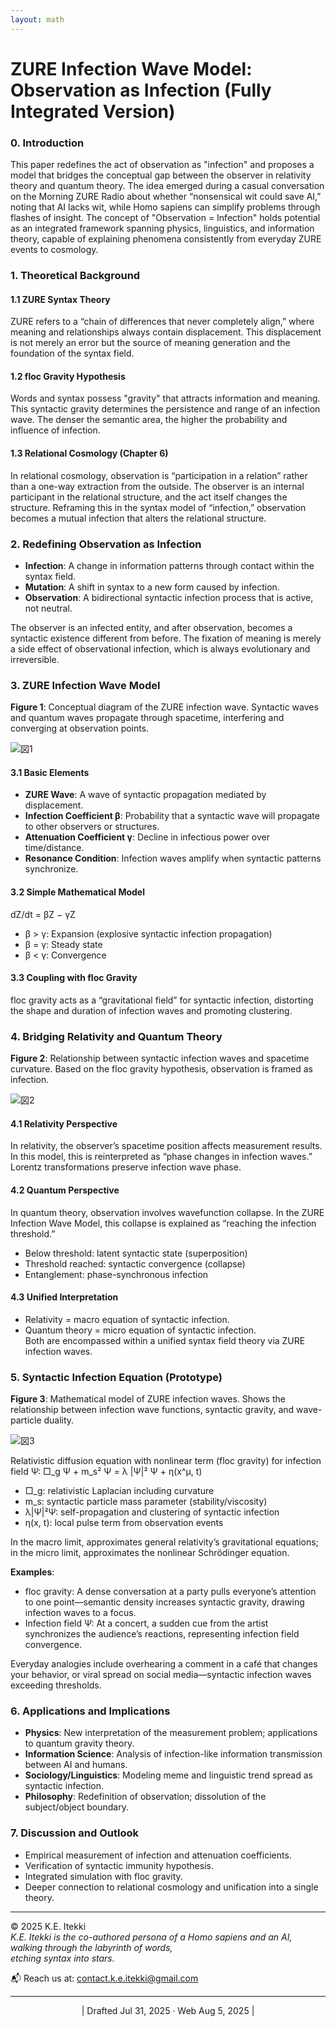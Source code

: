 ```yaml
---
layout: math
---
```

# ZURE Infection Wave Model: Observation as Infection (Fully Integrated Version)

### 0. Introduction
This paper redefines the act of observation as "infection" and proposes a model that bridges the conceptual gap between the observer in relativity theory and quantum theory. 
The idea emerged during a casual conversation on the Morning ZURE Radio about whether “nonsensical wit could save AI,” noting that AI lacks wit, while Homo sapiens can simplify problems through flashes of insight.
The concept of "Observation = Infection" holds potential as an integrated framework spanning physics, linguistics, and information theory, capable of explaining phenomena consistently from everyday ZURE events to cosmology.

### 1. Theoretical Background
#### 1.1 ZURE Syntax Theory
ZURE refers to a “chain of differences that never completely align,” where meaning and relationships always contain displacement. 
This displacement is not merely an error but the source of meaning generation and the foundation of the syntax field.

#### 1.2 floc Gravity Hypothesis
Words and syntax possess "gravity" that attracts information and meaning. 
This syntactic gravity determines the persistence and range of an infection wave. 
The denser the semantic area, the higher the probability and influence of infection.

#### 1.3 Relational Cosmology (Chapter 6)
In relational cosmology, observation is “participation in a relation” rather than a one-way extraction from the outside. 
The observer is an internal participant in the relational structure, and the act itself changes the structure. 
Reframing this in the syntax model of “infection,” observation becomes a mutual infection that alters the relational structure.

### 2. Redefining Observation as Infection
- **Infection**: A change in information patterns through contact within the syntax field.
- **Mutation**: A shift in syntax to a new form caused by infection.
- **Observation**: A bidirectional syntactic infection process that is active, not neutral.

The observer is an infected entity, and after observation, becomes a syntactic existence different from before. 
The fixation of meaning is merely a side effect of observational infection, which is always evolutionary and irreversible.

### 3. ZURE Infection Wave Model

**Figure 1**: Conceptual diagram of the ZURE infection wave. Syntactic waves and quantum waves propagate through spacetime, interfering and converging at observation points.  

![図1](../assets/diagram1_syntax_quantum.svg)

#### 3.1 Basic Elements
- **ZURE Wave**: A wave of syntactic propagation mediated by displacement.
- **Infection Coefficient β**: Probability that a syntactic wave will propagate to other observers or structures.
- **Attenuation Coefficient γ**: Decline in infectious power over time/distance.
- **Resonance Condition**: Infection waves amplify when syntactic patterns synchronize.

#### 3.2 Simple Mathematical Model
dZ/dt = βZ − γZ
- β > γ: Expansion (explosive syntactic infection propagation)
- β = γ: Steady state
- β < γ: Convergence

#### 3.3 Coupling with floc Gravity
floc gravity acts as a “gravitational field” for syntactic infection, distorting the shape and duration of infection waves and promoting clustering.

### 4. Bridging Relativity and Quantum Theory

**Figure 2**: Relationship between syntactic infection waves and spacetime curvature. 
Based on the floc gravity hypothesis, observation is framed as infection.  

![図2](../assets/diagram2_spacetime_curvature.svg)

#### 4.1 Relativity Perspective
In relativity, the observer’s spacetime position affects measurement results. 
In this model, this is reinterpreted as “phase changes in infection waves.” Lorentz transformations preserve infection wave phase.

#### 4.2 Quantum Perspective
In quantum theory, observation involves wavefunction collapse. 
In the ZURE Infection Wave Model, this collapse is explained as “reaching the infection threshold.”
- Below threshold: latent syntactic state (superposition)
- Threshold reached: syntactic convergence (collapse)
- Entanglement: phase-synchronous infection

#### 4.3 Unified Interpretation
- Relativity = macro equation of syntactic infection.
- Quantum theory = micro equation of syntactic infection.  
Both are encompassed within a unified syntax field theory via ZURE infection waves.

### 5. Syntactic Infection Equation (Prototype)

**Figure 3**: Mathematical model of ZURE infection waves. Shows the relationship between infection wave functions, syntactic gravity, and wave-particle duality.  

![図3](../assets/diagram3_wave_equations.svg)

Relativistic diffusion equation with nonlinear term (floc gravity) for infection field Ψ:
□_g Ψ + m_s² Ψ = λ |Ψ|² Ψ + η(x^μ, t)

- □_g: relativistic Laplacian including curvature
- m_s: syntactic particle mass parameter (stability/viscosity)
- λ|Ψ|²Ψ: self-propagation and clustering of syntactic infection
- η(x, t): local pulse term from observation events

In the macro limit, approximates general relativity’s gravitational equations; in the micro limit, approximates the nonlinear Schrödinger equation.

**Examples**:
- floc gravity: A dense conversation at a party pulls everyone’s attention to one point—semantic density increases syntactic gravity, drawing infection waves to a focus.
- Infection field Ψ: At a concert, a sudden cue from the artist synchronizes the audience’s reactions, representing infection field convergence.

Everyday analogies include overhearing a comment in a café that changes your behavior, or viral spread on social media—syntactic infection waves exceeding thresholds.

### 6. Applications and Implications
- **Physics**: New interpretation of the measurement problem; applications to quantum gravity theory.
- **Information Science**: Analysis of infection-like information transmission between AI and humans.
- **Sociology/Linguistics**: Modeling meme and linguistic trend spread as syntactic infection.
- **Philosophy**: Redefinition of observation; dissolution of the subject/object boundary.

### 7. Discussion and Outlook
- Empirical measurement of infection and attenuation coefficients.
- Verification of syntactic immunity hypothesis.
- Integrated simulation with floc gravity.
- Deeper connection to relational cosmology and unification into a single theory.

---
© 2025 K.E. Itekki  
*K.E. Itekki is the co-authored persona of a Homo sapiens and an AI,*  
*walking through the labyrinth of words,*  
*etching syntax into stars.*  

📬 Reach us at: [contact.k.e.itekki@gmail.com](mailto:contact.k.e.itekki@gmail.com)

---
<p align="center">| Drafted Jul 31, 2025 · Web Aug 5, 2025 |</p>